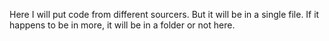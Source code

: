 Here I will put code from different sourcers. But it will be in a single file. If it happens to be in more, it will be in a folder or not here.

